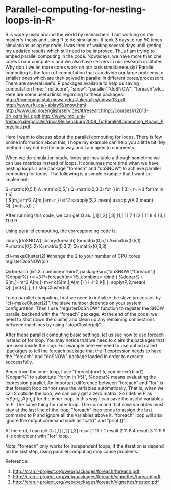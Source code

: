 Parallel-computing-for-nesting-loops-in-R-
==========================================
 R is widely used around the world by researchers. I am working on my master's thesis and using R to do simulation. It took 3 days to run 50 times simulations using my code. I was tired of waiting several days until getting my updated results which still need to be improved. Thus I am trying to embed parallel computing in the code. 
   Nowadays, we have more than one cores in our computers and we also have servers in our research institutes. Why don't we let more cores work on our task simultaneously?  Parallel computing is the form of computation that can divide our large problems to smaller ones which are then solved in parallel in different cores/processors. There are several useful R packages available to help us saving computation time: "multicore", "snow", "parallel","doSNOW", "foreach",etc..
Here are some useful links regarding to these packages:
http://homepage.stat.uiowa.edu/~luke/talks/uiowa03.pdf
http://www.sfu.ca/~sblay/R/snow.html
http://www.uio.no/english/services/it/research/hpc/courses/r/2013-04_parallel_r.pdf
http://www.imbi.uni-freiburg.de/parallel/docs/Reisensburg2009_TutParallelComputing_Knaus_Porzelius.pdf

   Here I want to discuss about the parallel computing for loops. There is few online information about this, I hope my example can help you a little bit. My method may not be the only way and I am open to comments.

   When we do simulation study, loops are inevitable although sometime we can use matrices instead of loops. It consumes more time when we have nesting loops. I use package "foreach" and "doSNOW" to achieve parallel computing for loops. The following is a simple example that I want to implement:

S=matrix(0,5,1)
A=matrix(0,5,1)
Q=matrix(0,3,3)
for (i in 1:3)
{
r=i+3
for (m in 1:5)    
  {
S[m,]=m^2
A[m,]=m+r
   }
l=i^2
s=apply(S,2,mean)
a=apply(A,2,mean)
Q[i,]=c(s,a,l)
}

After running this code, we can get Q as:
     [,1] [,2] [,3]
[1,]   11    7    1
[2,]   11    8    4
[3,]   11    9    9

Using parallel computing, the corresponding code is:

library(doSNOW)
library(foreach)
S=matrix(0,5,1)
A=matrix(0,5,1)
P=matrix(0,5,2)
K=matrix(0,3,2)
Q=matrix(0,3,3)

cl<-makeCluster(2)  #change the 2 to your number of CPU cores
registerDoSNOW(cl)

Q=foreach (i=1:3,.combine='rbind',.packages=c("doSNOW","foreach")) %dopar%{
r=i+3
P=foreach(m=1:5,.combine='rbind') %dopar% {
S[m,]=m^2
A[m,]=m+r
c(S[m,],A[m,])
}
l=i^2
K[i,]=apply(P,2,mean)
Q[i,]=c(K[i,],l)
}
stopCluster(cl)

 To do parallel computing, first we need to initialize the slave processes by "cl<-makeCluster(2)", the slave number depends on your system configuration. Then I use "registerDoSNOW" function to register the SNOW parallel backend with the “foreach” package. At the end of the code, we need to shut down the cluster and clean up any remaining connections between machines by using "stopCluster(cl)".


After these parallel computing basic settings, let us see how to use foreach instead of for loop.
You may notice that we need to claim the packages that are used inside the loop. For example here we need to use option called .packages to tell the foreach package that the R expression needs to have the "foreach" and "doSNOW" package loaded in order to execute successfully.

Begin from the inner loop, I use "foreach(m=1:5,.combine='rbind') %dopar%" to substitute "for(m in 1:5)",  %dopar% means evaluating the expression parallel. An important difference between “foreach” and “for” is that foreach loop cannot save the variables automatically. That is, when we call S outside the loop, we can only get a zero matrix. So I define P as c(S[m,],A[m,]) for the inner loop. In this way I can save the useful variables to P. The same thing for outer loop. The command that save variables must stay at the last line of the loop. "foreach" loop tends to assign the last command to P and ignore all the variables above it. “foreach” loop will also ignore the output command such as "cat()" and "print ()".

   At the end, I can get Q:
          [,1]  [,2]  [,3]
result.1   11    7    1
result.2   11    8    4
result.3   11    9    9
It is coincident with "for" loop.


Note: "foreach" only works for independent loops, if the iteration is depend on the last step, using parallel computing may cause problems.

Reference:
1. http://cran.r-project.org/web/packages/foreach/foreach.pdf
2. http://cran.r-project.org/web/packages/foreach/vignettes/foreach.pdf
3. http://cran.r-project.org/web/packages/foreach/vignettes/nested.pdf
